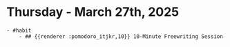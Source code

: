 # Thursday - March 27th, 2025
	- #habit
		- ## {{renderer :pomodoro_itjkr,10}} 10-Minute Freewriting Session